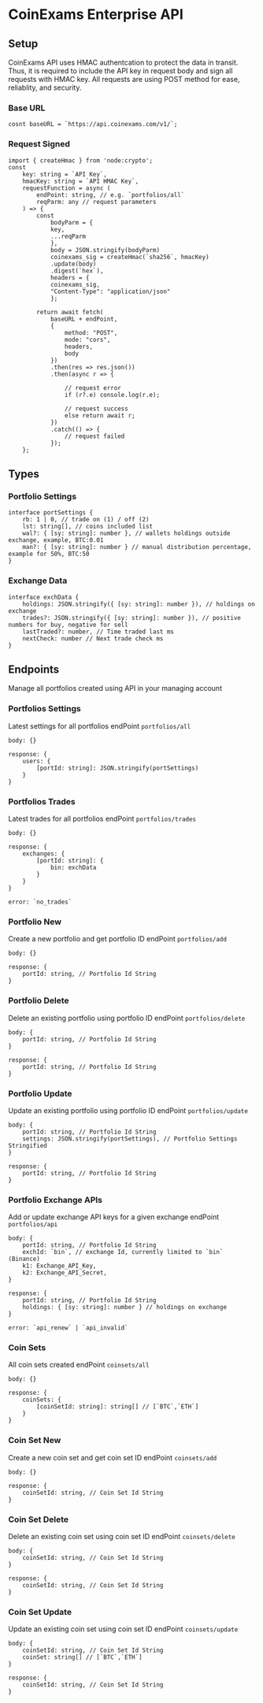 # CoinExams Enterprise API

## Setup
CoinExams API uses HMAC authentcation to protect the data in transit. Thus, it is required to include the API key in request body and sign all requests with HMAC key. All requests are using POST method for ease, reliablity, and security.
### Base URL
```
cosnt baseURL = `https://api.coinexams.com/v1/`;
```
### Request Signed
```
import { createHmac } from 'node:crypto';
const
	key: string = `API Key`,
	hmacKey: string = `API HMAC Key`,
	requestFunction = async (
		endPoint: string, // e.g. `portfolios/all`
		reqParm: any // request parameters
	) => {
		const
		    bodyParm = {
			key,
			...reqParm
		    },
		    body = JSON.stringify(bodyParm)
		    coinexams_sig = createHmac(`sha256`, hmacKey)
			.update(body)
			.digest(`hex`),
		    headers = {
			coinexams_sig,
			"Content-Type": "application/json"
		    };
		
		return await fetch(
			baseURL + endPoint,
			{
				method: "POST",
				mode: "cors",
				headers,
				body
			})
			.then(res => res.json())
			.then(async r => {
			
				// request error
				if (r?.e) console.log(r.e);
			
				// request success
				else return await r;
			})
			.catch(() => {
				// request failed
			});
	};
```

## Types
### Portfolio Settings
```
interface portSettings {
	rb: 1 | 0, // trade on (1) / off (2)
	lst: string[], // coins included list
	wal?: { [sy: string]: number }, // wallets holdings outside exchange, example, BTC:0.01 
	man?: { [sy: string]: number } // manual distribution percentage, example for 50%, BTC:50
}
```
### Exchange Data
```
interface exchData {
	holdings: JSON.stringify({ [sy: string]: number }), // holdings on exchange
	trades?: JSON.stringify({ [sy: string]: number }), // positive numbers for buy, negative for sell
	lastTraded?: number, // Time traded last ms
	nextCheck: number // Next trade check ms
}
```

## Endpoints
Manage all portfolios created using API in your managing account

### Portfolios Settings
Latest settings for all portfolios
endPoint `portfolios/all`
```
body: {}

response: {
	users: {
		[portId: string]: JSON.stringify(portSettings)
	}
}
```

### Portfolios Trades
Latest trades for all portfolios
endPoint `portfolios/trades`
```
body: {}

response: {
	exchanges: {
		[portId: string]: {
			bin: exchData
		}
	}
}

error: `no_trades`
```

### Portfolio New
Create a new portfolio and get portfolio ID
endPoint `portfolios/add`
```
body: {}

response: {
	portId: string, // Portfolio Id String
}
```

### Portfolio Delete
Delete an existing portfolio using portfolio ID
endPoint `portfolios/delete`
```
body: {
	portId: string, // Portfolio Id String
}

response: {
	portId: string, // Portfolio Id String
}
```

### Portfolio Update
Update an existing portfolio using portfolio ID
endPoint `portfolios/update`
```
body: {
	portId: string, // Portfolio Id String
	settings: JSON.stringify(portSettings), // Portfolio Settings Stringified
}

response: {
	portId: string, // Portfolio Id String
}
```

### Portfolio Exchange APIs
Add or update exchange API keys for a given exchange
endPoint `portfolios/api`
```
body: {
	portId: string, // Portfolio Id String
	exchId: `bin`, // exchange Id, currently limited to `bin` (Binance)
	k1: Exchange_API_Key,
	k2: Exchange_API_Secret,
}

response: {
	portId: string, // Portfolio Id String
	holdings: { [sy: string]: number } // holdings on exchange
}

error: `api_renew` | `api_invalid`
```


### Coin Sets
All coin sets created
endPoint `coinsets/all`
```
body: {}

response: {
	coinSets: {
		[coinSetId: string]: string[] // [`BTC`,`ETH`]
	}
}
```

### Coin Set New
Create a new coin set and get coin set ID
endPoint `coinsets/add`
```
body: {}

response: {
	coinSetId: string, // Coin Set Id String
}
```

### Coin Set Delete
Delete an existing coin set using coin set ID
endPoint `coinsets/delete`
```
body: {
	coinSetId: string, // Coin Set Id String
}

response: {
	coinSetId: string, // Coin Set Id String
}
```

### Coin Set Update
Update an existing coin set using coin set ID
endPoint `coinsets/update`
```
body: {
	coinSetId: string, // Coin Set Id String
	coinSet: string[] // [`BTC`,`ETH`]
}

response: {
	coinSetId: string, // Coin Set Id String
}
```
